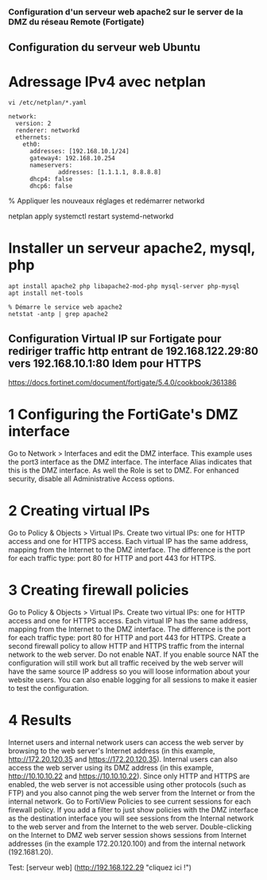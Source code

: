 ### Configuration d'un serveur web apache2 sur le server de la DMZ du réseau Remote (Fortigate)


## Configuration du serveur web Ubuntu

# Adressage IPv4 avec netplan

	vi /etc/netplan/*.yaml

	network:
	  version: 2
	  renderer: networkd
	  ethernets:
	    eth0:
	      addresses: [192.168.10.1/24]
	      gateway4: 192.168.10.254
	      nameservers:
	              addresses: [1.1.1.1, 8.8.8.8]
	      dhcp4: false
	      dhcp6: false

% Appliquer les nouveaux réglages et redémarrer networkd

netplan apply
systemctl restart systemd-networkd

# Installer un serveur apache2, mysql, php

	apt install apache2 php libapache2-mod-php mysql-server php-mysql
	apt install net-tools

	% Démarre le service web apache2
	netstat -antp | grep apache2


## Configuration Virtual IP sur Fortigate pour rediriger traffic http entrant de 192.168.122.29:80 vers 192.168.10.1:80 Idem pour HTTPS

https://docs.fortinet.com/document/fortigate/5.4.0/cookbook/361386

# 1 Configuring the FortiGate's DMZ interface

Go to Network > Interfaces and edit the DMZ interface.
This example uses the port3 interface as the DMZ interface. The interface Alias indicates that this is the DMZ interface. As well the Role is set to DMZ.
For enhanced security, disable all Administrative Access options.


# 2 Creating virtual IPs

Go to Policy & Objects > Virtual IPs. Create two virtual IPs: one for HTTP access and one for HTTPS access.
Each virtual IP has the same address, mapping from the Internet to the DMZ interface. The difference is the port for each traffic type: port 80 for HTTP and port 443 for HTTPS.

# 3 Creating firewall policies

Go to Policy & Objects > Virtual IPs. Create two virtual IPs: one for HTTP access and one for HTTPS access.
Each virtual IP has the same address, mapping from the Internet to the DMZ interface. The difference is the port for each traffic type: port 80 for HTTP and port 443 for HTTPS.
Create a second firewall policy to allow HTTP and HTTPS traffic from the internal network to the web server.
Do not enable NAT. If you enable source NAT the configuration will still work but all traffic received by the web server will have the same source IP address so you will loose information about your website users.
You can also enable logging for all sessions to make it easier to test the configuration.

# 4 Results

Internet users and internal network users can access the web server by browsing to the web server's Internet address (in this example, http://172.20.120.35 and https://172.20.120.35). Internal users can also access the web server using its DMZ address (in this example, http://10.10.10.22 and https://10.10.10.22).
Since only HTTP and HTTPS are enabled, the web server is not accessible using other protocols (such as FTP) and you also cannot ping the web server from the Internet or from the internal network.
Go to FortiView Policies to see current sessions for each firewall policy. If you add a filter to just show policies with the DMZ interface as the destination interface you will see sessions from the Internal network to the web server and from the Internet to the web server.
Double-clicking on the Internet to DMZ web server session shows sessions from Internet addresses (in the example 172.20.120.100) and from the internal network (192.1681.20).


Test: [serveur web] (http://192.168.122.29 "cliquez ici !")

